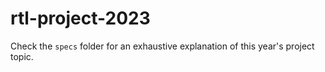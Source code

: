 # rtl-project-2023

Check the ```specs``` folder for an exhaustive explanation of this year's project topic.
